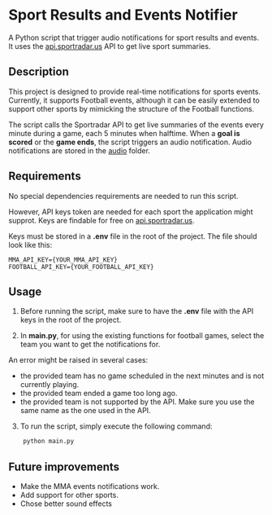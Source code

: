 # Sport Results and Events Notifier

A Python script that trigger audio notifications for sport results and events. It uses the [api.sportradar.us](https://developer.sportradar.com) API to get live sport summaries.

## Description

This project is designed to provide real-time notifications for sports events. Currently, it supports Football events, although it can be easily extended to support other sports by mimicking the structure of the Football functions.

The script calls the Sportradar API to get live summaries of the events every minute during a game, each 5 minutes when halftime. When a **goal is scored** or the **game ends**, the script triggers an audio notification. Audio notifications are stored in the [audio](./audio) folder.

## Requirements

No special dependencies requirements are needed to run this script.

However, API keys token are needed for each sport the application might supprot. Keys are findable for free on [api.sportradar.us](https://developer.sportradar.com).

Keys must be stored in a **.env** file in the root of the project. The file should look like this:

```env
MMA_API_KEY={YOUR_MMA_API_KEY}
FOOTBALL_API_KEY={YOUR_FOOTBALL_API_KEY}
```

## Usage

1. Before running the script, make sure to have the **.env** file with the API keys in the root of the project.

2. In **main.py**, for using the existing functions for football games, select the team you want to get the notifications for.

An error might be raised in several cases:

- the provided team has no game scheduled in the next minutes and is not currently playing.
- the provided team ended a game too long ago.
- the provided team is not supported by the API. Make sure you use the same name as the one used in the API.

3. To run the script, simply execute the following command:

```bash
    python main.py
```

## Future improvements

- Make the MMA events notifications work.
- Add support for other sports.
- Chose better sound effects
